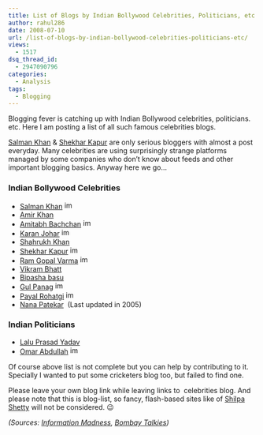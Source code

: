 ```yaml
---
title: List of Blogs by Indian Bollywood Celebrities, Politicians, etc
author: rahul286
date: 2008-07-10
url: /list-of-blogs-by-indian-bollywood-celebrities-politicians-etc/
views:
  - 1517
dsq_thread_id:
  - 2947090796
categories:
  - Analysis
tags:
  - Blogging
---
```

Blogging fever is catching up with Indian Bollywood celebrities, politicians. etc. Here I am posting a list of all such famous celebrities blogs.

<a href="http://duskadum.blogspot.com/" onclick="_gaq.push(['_trackEvent', 'outbound-article', 'http://duskadum.blogspot.com/', 'Salman Khan']);" >Salman Khan</a> & <a href="http://www.shekharkapur.com/blog/" onclick="_gaq.push(['_trackEvent', 'outbound-article', 'http://www.shekharkapur.com/blog/', 'Shekhar Kapur']);" >Shekhar Kapur</a> are only serious bloggers with almost a post everyday. Many celebrities are using surprisingly strange platforms managed by some companies who don’t know about feeds and other important blogging basics. Anyway here we go…

### Indian Bollywood Celebrities

  * <a href="http://duskadum.blogspot.com/" onclick="_gaq.push(['_trackEvent', 'outbound-article', 'http://duskadum.blogspot.com/', 'Salman Khan']);" >Salman Khan</a>&#160;<a href="http://duskadum.blogspot.com/atom.xml" onclick="_gaq.push(['_trackEvent', 'outbound-article', 'http://duskadum.blogspot.com/atom.xml', '']);" ><img class="wp-image-53400" style="border-top-width: 0px;border-left-width: 0px;border-bottom-width: 0px;border-right-width: 0px" height="16" alt="image" src="http://cdn.devilsworkshop.org/files/2008/07/image15.png" width="16" border="0" /></a> 
  * <a href="http://www.aamirkhan.com/blog.htm" onclick="_gaq.push(['_trackEvent', 'outbound-article', 'http://www.aamirkhan.com/blog.htm', 'Amir Khan']);" >Amir Khan</a>&#160; 
  * <a href="http://blogs.bigadda.com/ab/" onclick="_gaq.push(['_trackEvent', 'outbound-article', 'http://blogs.bigadda.com/ab/', 'Amitabh Bachchan']);" >Amitabh Bachchan</a> <a href="http://blogs.bigadda.com/ab/feed/" onclick="_gaq.push(['_trackEvent', 'outbound-article', 'http://blogs.bigadda.com/ab/feed/', '']);" ><img style="border-top-width: 0px;border-left-width: 0px;border-bottom-width: 0px;border-right-width: 0px" height="16" alt="image" src="http://cdn.devilsworkshop.org/files/2008/07/image16.png" width="16" border="0" /></a> 
  * <a href="http://www.mynameiskaran.com/" onclick="_gaq.push(['_trackEvent', 'outbound-article', 'http://www.mynameiskaran.com/', 'Karan Johar']);" >Karan Johar</a>&#160;<a href="http://www.mynameiskaran.com/SyndicationService.asmx/GetRss" onclick="_gaq.push(['_trackEvent', 'outbound-article', 'http://www.mynameiskaran.com/SyndicationService.asmx/GetRss', '']);" ><img style="border-top-width: 0px;border-left-width: 0px;border-bottom-width: 0px;border-right-width: 0px" height="16" alt="image" src="http://cdn.devilsworkshop.org/files/2008/07/image17.png" width="16" border="0" /></a> 
  * <a href="http://www.millanofthevillains.in/blog/home.asp" onclick="_gaq.push(['_trackEvent', 'outbound-article', 'http://www.millanofthevillains.in/blog/home.asp', 'Shahrukh Khan']);" >Shahrukh Khan</a> 
  * <a href="http://www.shekharkapur.com/blog/" onclick="_gaq.push(['_trackEvent', 'outbound-article', 'http://www.shekharkapur.com/blog/', 'Shekhar Kapur']);" >Shekhar Kapur</a>&#160;<a href="http://www.shekharkapur.com/blog/index.xml" onclick="_gaq.push(['_trackEvent', 'outbound-article', 'http://www.shekharkapur.com/blog/index.xml', '']);" ><img style="border-top-width: 0px;border-left-width: 0px;border-bottom-width: 0px;border-right-width: 0px" height="16" alt="image" src="http://cdn.devilsworkshop.org/files/2008/07/image18.png" width="16" border="0" /></a> 
  * <a href="http://rgvarma.spaces.live.com/" onclick="_gaq.push(['_trackEvent', 'outbound-article', 'http://rgvarma.spaces.live.com/', 'Ram Gopal Varma']);" >Ram Gopal Varma</a>&#160;<a href="http://rgvarma.spaces.live.com/feed.rss" onclick="_gaq.push(['_trackEvent', 'outbound-article', 'http://rgvarma.spaces.live.com/feed.rss', '']);" ><img style="border-top-width: 0px;border-left-width: 0px;border-bottom-width: 0px;border-right-width: 0px" height="16" alt="image" src="http://cdn.devilsworkshop.org/files/2008/07/image19.png" width="16" border="0" /></a> 
  * <a href="http://www.mypopkorn.com/blogs/celebrityhome.html?blog=MTAxNjU=" onclick="_gaq.push(['_trackEvent', 'outbound-article', 'http://www.mypopkorn.com/blogs/celebrityhome.html?blog=MTAxNjU=', 'Vikram Bhatt']);" >Vikram Bhatt</a>&#160; 
  * <a href="http://bipashabasunet.com/cms/diary/" onclick="_gaq.push(['_trackEvent', 'outbound-article', 'http://bipashabasunet.com/cms/diary/', 'Bipasha basu']);" >Bipasha basu</a> 
  * <a href="http://www.gulpanag.net/gulspace/" onclick="_gaq.push(['_trackEvent', 'outbound-article', 'http://www.gulpanag.net/gulspace/', 'Gul Panag']);" >Gul Panag</a>&#160;<a href="http://www.gulpanag.net/gulspace/feed" onclick="_gaq.push(['_trackEvent', 'outbound-article', 'http://www.gulpanag.net/gulspace/feed', '']);" ><img style="border-top-width: 0px;border-left-width: 0px;border-bottom-width: 0px;border-right-width: 0px" height="16" alt="image" src="http://cdn.devilsworkshop.org/files/2008/07/image20.png" width="16" border="0" /></a> 
  * <a href="http://payalrohatgi.blogspot.com/" onclick="_gaq.push(['_trackEvent', 'outbound-article', 'http://payalrohatgi.blogspot.com/', 'Payal Rohatgi']);" >Payal Rohatgi</a>&#160;<a href="http://payalrohatgi.blogspot.com/feeds/posts/default?alt=rss" onclick="_gaq.push(['_trackEvent', 'outbound-article', 'http://payalrohatgi.blogspot.com/feeds/posts/default?alt=rss', '']);" ><img style="border-top-width: 0px;border-left-width: 0px;border-bottom-width: 0px;border-right-width: 0px" height="16" alt="image" src="http://cdn.devilsworkshop.org/files/2008/07/image21.png" width="16" border="0" /></a> 
  * <a href="http://nanapatekar.rediffblogs.com/" onclick="_gaq.push(['_trackEvent', 'outbound-article', 'http://nanapatekar.rediffblogs.com/', 'Nana Patekar']);" >Nana Patekar</a>&#160; (Last updated in 2005) 

### Indian Politicians

  * <a href="http://www.mypopkorn.com/blogs/celebrityhome.html?blog=MTAxNzE=" onclick="_gaq.push(['_trackEvent', 'outbound-article', 'http://www.mypopkorn.com/blogs/celebrityhome.html?blog=MTAxNzE=', 'Lalu Prasad Yadav']);" >Lalu Prasad Yadav</a> 
  * <a href="http://jknc.org/blog/" onclick="_gaq.push(['_trackEvent', 'outbound-article', 'http://jknc.org/blog/', 'Omar Abdullah']);" >Omar Abdullah</a>&#160;<a href="http://jknc.org/blog/?feed=rss2" onclick="_gaq.push(['_trackEvent', 'outbound-article', 'http://jknc.org/blog/?feed=rss2', '']);" ><img style="border-top-width: 0px;border-left-width: 0px;border-bottom-width: 0px;border-right-width: 0px" height="16" alt="image" src="http://cdn.devilsworkshop.org/files/2008/07/image22.png" width="16" border="0" /></a> 

Of course above list is not complete but you can help by contributing to it. Specially I wanted to put some cricketers blog too, but failed to find one.

Please leave your own blog link while leaving links to&#160; celebrities blog. And please note that this is blog-list, so fancy, flash-based sites like of <a href="http://shilpashettylive.com/" onclick="_gaq.push(['_trackEvent', 'outbound-article', 'http://shilpashettylive.com/', 'Shilpa Shetty']);" >Shilpa Shetty</a> will not be considered. 😉

*(Sources: *<a href="http://www.informationmadness.com/cms/index.php?option=com_content&task=view&id=894&Itemid=9" onclick="_gaq.push(['_trackEvent', 'outbound-article', 'http://www.informationmadness.com/cms/index.php?option=com_content&task=view&id=894&Itemid=9', 'Information Madness']);" ><em>Information Madness</em></a>*, *<a href="http://bombaytalkies.blogspot.com/2008/06/list-of-bollywood-celebrity-blogs.html" onclick="_gaq.push(['_trackEvent', 'outbound-article', 'http://bombaytalkies.blogspot.com/2008/06/list-of-bollywood-celebrity-blogs.html', 'Bombay Talkies']);" ><em>Bombay Talkies</em></a>*)*
